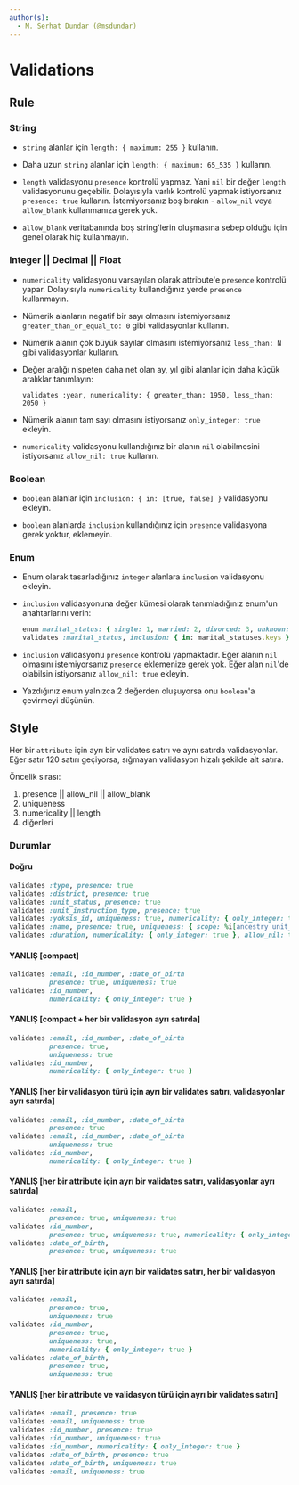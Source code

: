 ```yaml
---
author(s):
  - M. Serhat Dundar (@msdundar)
---
```


Validations
===========

Rule
----

### String

- `string` alanlar için `length: { maximum: 255 }` kullanın.

- Daha uzun `string` alanlar için `length: { maximum: 65_535 }` kullanın.

- `length` validasyonu `presence` kontrolü yapmaz. Yani `nil` bir değer `length` validasyonunu geçebilir. Dolayısıyla
  varlık kontrolü yapmak istiyorsanız `presence: true` kullanın. İstemiyorsanız boş bırakın - `allow_nil` veya
  `allow_blank` kullanmanıza gerek yok.

- `allow_blank` veritabanında boş string'lerin oluşmasına sebep olduğu için genel olarak hiç kullanmayın.

### Integer || Decimal || Float

- `numericality` validasyonu varsayılan olarak attribute'e `presence` kontrolü yapar. Dolayısıyla `numericality`
  kullandığınız yerde `presence` kullanmayın.

- Nümerik alanların negatif bir sayı olmasını istemiyorsanız `greater_than_or_equal_to: 0` gibi validasyonlar kullanın.

- Nümerik alanın çok büyük sayılar olmasını istemiyorsanız `less_than: N` gibi validasyonlar kullanın.

- Değer aralığı nispeten daha net olan ay, yıl gibi alanlar için daha küçük aralıklar tanımlayın:

  `validates :year, numericality: { greater_than: 1950, less_than: 2050 }`

- Nümerik alanın tam sayı olmasını istiyorsanız `only_integer: true` ekleyin.

- `numericality` validasyonu kullandığınız bir alanın `nil` olabilmesini istiyorsanız `allow_nil: true` kullanın.

### Boolean

- `boolean` alanlar için `inclusion: { in: [true, false] }` validasyonu ekleyin.

- `boolean` alanlarda `inclusion` kullandığınız için `presence` validasyona gerek yoktur, eklemeyin.

### Enum

- Enum olarak tasarladığınız `integer` alanlara `inclusion` validasyonu ekleyin.

- `inclusion` validasyonuna değer kümesi olarak tanımladığınız enum'un anahtarlarını verin:  

  ```ruby
  enum marital_status: { single: 1, married: 2, divorced: 3, unknown: 4 }
  validates :marital_status, inclusion: { in: marital_statuses.keys }
  ```

- `inclusion` validasyonu `presence` kontrolü yapmaktadır. Eğer alanın `nil` olmasını istemiyorsanız `presence`
  eklemenize gerek yok. Eğer alan `nil`'de olabilsin istiyorsanız `allow_nil: true` ekleyin.

- Yazdığınız enum yalnızca 2 değerden oluşuyorsa onu `boolean`'a çevirmeyi düşünün.

Style
-----

Her bir `attribute` için ayrı bir validates satırı ve aynı satırda validasyonlar. Eğer satır 120 satırı geçiyorsa,
sığmayan validasyon hizalı şekilde alt satıra.

Öncelik sırası:

1. presence || allow_nil || allow_blank
2. uniqueness
3. numericality || length
4. diğerleri

### Durumlar

#### Doğru

```ruby
validates :type, presence: true
validates :district, presence: true
validates :unit_status, presence: true
validates :unit_instruction_type, presence: true
validates :yoksis_id, uniqueness: true, numericality: { only_integer: true }
validates :name, presence: true, uniqueness: { scope: %i[ancestry unit_status_id] }
validates :duration, numericality: { only_integer: true }, allow_nil: true
```

#### YANLIŞ [compact]

```ruby
validates :email, :id_number, :date_of_birth
          presence: true, uniqueness: true
validates :id_number,
          numericality: { only_integer: true }
```

#### YANLIŞ [compact + her bir validasyon ayrı satırda]

```ruby
validates :email, :id_number, :date_of_birth
          presence: true,
          uniqueness: true
validates :id_number,
          numericality: { only_integer: true }
```

#### YANLIŞ [her bir validasyon türü için ayrı bir validates satırı, validasyonlar ayrı satırda]

```ruby
validates :email, :id_number, :date_of_birth
          presence: true
validates :email, :id_number, :date_of_birth
          uniqueness: true
validates :id_number,
          numericality: { only_integer: true }
```

#### YANLIŞ [her bir attribute için ayrı bir validates satırı, validasyonlar ayrı satırda]

```ruby
validates :email,
          presence: true, uniqueness: true
validates :id_number,
          presence: true, uniqueness: true, numericality: { only_integer: true }
validates :date_of_birth,
          presence: true, uniqueness: true
```

#### YANLIŞ [her bir attribute için ayrı bir validates satırı, her bir validasyon ayrı satırda]

```ruby
validates :email,
          presence: true,
          uniqueness: true
validates :id_number,
          presence: true,
          uniqueness: true,
          numericality: { only_integer: true }
validates :date_of_birth,
          presence: true,
          uniqueness: true
```

#### YANLIŞ [her bir attribute ve validasyon türü için ayrı bir validates satırı]

```ruby
validates :email, presence: true
validates :email, uniqueness: true
validates :id_number, presence: true
validates :id_number, uniqueness: true
validates :id_number, numericality: { only_integer: true }
validates :date_of_birth, presence: true
validates :date_of_birth, uniqueness: true
validates :email, uniqueness: true
```
